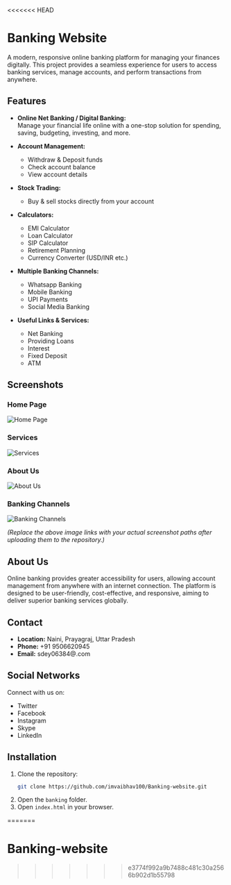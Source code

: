 <<<<<<< HEAD
# Banking Website

A modern, responsive online banking platform for managing your finances digitally. This project provides a seamless experience for users to access banking services, manage accounts, and perform transactions from anywhere.

## Features

- **Online Net Banking / Digital Banking:**  
  Manage your financial life online with a one-stop solution for spending, saving, budgeting, investing, and more.

- **Account Management:**  
  - Withdraw & Deposit funds  
  - Check account balance  
  - View account details

- **Stock Trading:**  
  - Buy & sell stocks directly from your account

- **Calculators:**  
  - EMI Calculator  
  - Loan Calculator  
  - SIP Calculator  
  - Retirement Planning  
  - Currency Converter (USD/INR etc.)

- **Multiple Banking Channels:**  
  - Whatsapp Banking  
  - Mobile Banking  
  - UPI Payments  
  - Social Media Banking

- **Useful Links & Services:**  
  - Net Banking  
  - Providing Loans  
  - Interest  
  - Fixed Deposit  
  - ATM

## Screenshots

### Home Page
![Home Page](screenshots/home.png)

### Services
![Services](screenshots/services.png)

### About Us
![About Us](screenshots/about.png)

### Banking Channels
![Banking Channels](screenshots/channels.png)

*(Replace the above image links with your actual screenshot paths after uploading them to the repository.)*

## About Us

Online banking provides greater accessibility for users, allowing account management from anywhere with an internet connection. The platform is designed to be user-friendly, cost-effective, and responsive, aiming to deliver superior banking services globally.

## Contact

- **Location:** Naini, Prayagraj, Uttar Pradesh  
- **Phone:** +91 9506620945  
- **Email:** sdey06384@.com

## Social Networks

Connect with us on:
- Twitter
- Facebook
- Instagram
- Skype
- LinkedIn

## Installation

1. Clone the repository:
   ```sh
   git clone https://github.com/imvaibhav100/Banking-website.git
   ```
2. Open the `banking` folder.
3. Open `index.html` in your browser.

=======
# Banking-website
>>>>>>> e3774f992a9b7488c481c30a2566b902d1b55798
